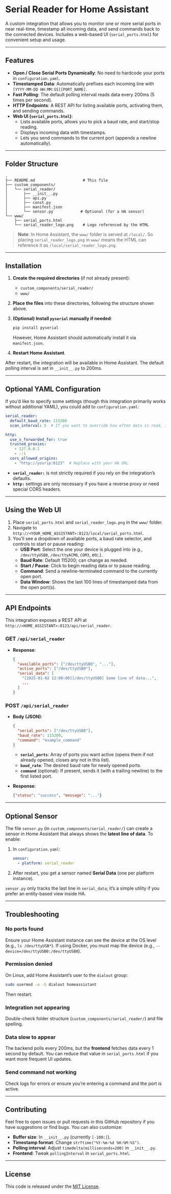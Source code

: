 # Serial Reader for Home Assistant

A custom integration that allows you to monitor one or more serial ports in near real-time, timestamp all incoming data, and send commands back to the connected devices. Includes a web-based UI (`serial_ports.html`) for convenient setup and usage.

---

## Features

- **Open / Close Serial Ports Dynamically**: No need to hardcode your ports in `configuration.yaml`.
- **Timestamped Data**: Automatically prefixes each incoming line with `[YYYY-MM-DD HH:MM:SS][PORT_NAME]`.
- **Fast Polling**: The default polling interval reads data every 200ms (5 times per second).
- **HTTP Endpoints**: A REST API for listing available ports, activating them, and sending commands.
- **Web UI (`serial_ports.html`)**:
  - Lists available ports, allows you to pick a baud rate, and start/stop reading.
  - Displays incoming data with timestamps.
  - Lets you send commands to the current port (appends a newline automatically).

---

## Folder Structure

```plaintext
.
├── README.md                     # This file
├── custom_components/
│   └── serial_reader/
│       ├── __init__.py
│       ├── api.py
│       ├── const.py
│       ├── manifest.json
│       └── sensor.py            # Optional (for a HA sensor)
└── www/
    ├── serial_ports.html
    └── serial_reader_logo.png    # Logo referenced by the HTML
```

> **Note**: In Home Assistant, the `www/` folder is served at `/local/`. So placing `serial_reader_logo.png` in `www/` means the HTML can reference it as `/local/serial_reader_logo.png`.

---

## Installation

1. **Create the required directories** (if not already present):
   - `custom_components/serial_reader/`
   - `www/`

2. **Place the files** into these directories, following the structure shown above.

3. **(Optional) Install `pyserial` manually if needed**:
   ```bash
   pip install pyserial
   ```
   However, Home Assistant should automatically install it via `manifest.json`.

4. **Restart Home Assistant**.

After restart, the integration will be available in Home Assistant. The default polling interval is set in `__init__.py` to 200ms.

---

## Optional YAML Configuration

If you’d like to specify some settings (though this integration primarily works without additional YAML), you could add to `configuration.yaml`:

```yaml
serial_reader:
  default_baud_rate: 115200
  scan_interval: 5  # If you want to override how often data is read, in seconds

http:
  use_x_forwarded_for: true
  trusted_proxies:
    - 127.0.0.1
    - ::1
  cors_allowed_origins:
    - "http://yourip:8123"  # Replace with your HA URL
```

- **`serial_reader:`** is not strictly required if you rely on the integration’s defaults.
- **`http:`** settings are only necessary if you have a reverse proxy or need special CORS headers.

---

## Using the Web UI

1. Place `serial_ports.html` and `serial_reader_logo.png` in the `www/` folder.
2. Navigate to `http://<YOUR_HOME_ASSISTANT>:8123/local/serial_ports.html`.
3. You’ll see a dropdown of available ports, a baud rate selector, and controls to start or pause reading:
   - **USB Port**: Select the one your device is plugged into (e.g., `/dev/ttyUSB0`, `/dev/ttyACM0`, `COM3`, etc.).
   - **Baud Rate**: Default 115200; can change as needed.
   - **Start / Pause**: Click to begin reading data or to pause reading.
   - **Command**: Send a newline-terminated command to the currently open port.
   - **Data Window**: Shows the last 100 lines of timestamped data from the open port(s).

---

## API Endpoints

This integration exposes a REST API at `http://<HOME_ASSISTANT>:8123/api/serial_reader`.

### **GET** `/api/serial_reader`

- **Response**:
  ```json
  {
    "available_ports": ["/dev/ttyUSB0", "..."],
    "active_ports": ["/dev/ttyUSB0"],
    "serial_data": [
      "[2025-01-02 12:00:00][/dev/ttyUSB0] Some line of data...",
      ...
    ]
  }
  ```

### **POST** `/api/serial_reader`

- **Body (JSON)**:
  ```json
  {
    "serial_ports": ["/dev/ttyUSB0"],
    "baud_rate": 115200,
    "command": "example_command"
  }
  ```

  - **`serial_ports`**: Array of ports you want active (opens them if not already opened, closes any not in this list).
  - **`baud_rate`**: The desired baud rate for newly opened ports.
  - **`command`** (optional): If present, sends it (with a trailing newline) to the first listed port.

- **Response**:
  ```json
  {"status": "success", "message": "..."}
  ```

---

## Optional Sensor

The file `sensor.py` (in `custom_components/serial_reader/`) can create a sensor in Home Assistant that always shows the **latest line of data**. To enable:

1. In `configuration.yaml`:
   ```yaml
   sensor:
     - platform: serial_reader
   ```
2. After restart, you get a sensor named **Serial Data** (one per platform instance).

`sensor.py` only tracks the last line in `serial_data`; it’s a simple utility if you prefer an entity-based view inside HA.

---

## Troubleshooting

### No ports found
Ensure your Home Assistant instance can see the device at the OS level (e.g., `ls /dev/ttyUSB*`). If using Docker, you must map the device (e.g., `--device=/dev/ttyUSB0:/dev/ttyUSB0`).

### Permission denied
On Linux, add Home Assistant’s user to the `dialout` group:
```bash
sudo usermod -a -G dialout homeassistant
```
Then restart.

### Integration not appearing
Double-check folder structure (`custom_components/serial_reader/`) and file spelling.

### Data slow to appear
The backend polls every 200ms, but the **frontend** fetches data every 1 second by default. You can reduce that value in `serial_ports.html` if you want more frequent UI updates.

### Send command not working
Check logs for errors or ensure you’re entering a command and the port is active.

---

## Contributing

Feel free to open issues or pull requests in this GitHub repository if you have suggestions or find bugs. You can also customize:

- **Buffer size**: In `__init__.py` (currently `[-100:]`).
- **Timestamp format**: Change `strftime("%Y-%m-%d %H:%M:%S")`.
- **Polling interval**: Adjust `timedelta(milliseconds=200)` in `__init__.py`.
- **Frontend**: Tweak `pollingInterval` in `serial_ports.html`.

---

## License

This code is released under the [MIT License](LICENSE).

